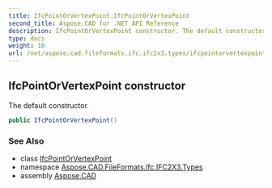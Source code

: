 ```yaml
---
title: IfcPointOrVertexPoint.IfcPointOrVertexPoint
second_title: Aspose.CAD for .NET API Reference
description: IfcPointOrVertexPoint constructor. The default constructor
type: docs
weight: 10
url: /net/aspose.cad.fileformats.ifc.ifc2x3.types/ifcpointorvertexpoint/ifcpointorvertexpoint/
---
```

## IfcPointOrVertexPoint constructor

The default constructor.

```csharp
public IfcPointOrVertexPoint()
```

### See Also

* class [IfcPointOrVertexPoint](../)
* namespace [Aspose.CAD.FileFormats.Ifc.IFC2X3.Types](../../ifcpointorvertexpoint/)
* assembly [Aspose.CAD](../../../)


